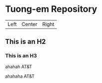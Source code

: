 # Tuong-em Repository #

<table with="100%">
    <tr>
        <td>Left</td>
		<td>Center</td>
		<td>Right</td>
    </tr>
</table>

## This is an H2 ##

### This is an H3 ######



ahahah AT&T


ahahaha AT&amp;T